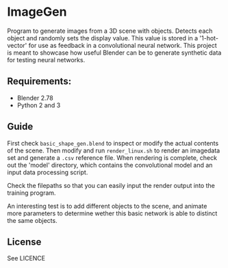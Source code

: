 # ImageGen

Program to generate images from a 3D scene with objects. Detects each object and randomly sets the display value. This value is stored in a '1-hot-vector' for use as feedback in a convolutional neural network. This project is meant to showcase how useful Blender can be to generate synthetic data for testing neural networks.

## Requirements:

- Blender 2.78
- Python 2 and 3

## Guide

First check ```basic_shape_gen.blend``` to inspect or modify the actual contents of the scene. Then modify and run ```render_linux.sh``` to render an imagedata set and generate a ```.csv``` reference file. When rendering is complete, check out the 'model' directory, which contains the convolutional model and an input data processing script.

Check the filepaths so that you can easily input the render output into the training program.

An interesting test is to add different objects to the scene, and animate more parameters to determine wether this basic network is able to distinct the same objects.

## License

See LICENCE
